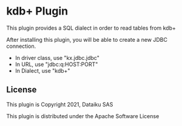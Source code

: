 # kdb+ Plugin

This plugin provides a SQL dialect in order to read tables from kdb+

After installing this plugin, you will be able to create a new JDBC connection.

* In driver class, use "kx.jdbc.jdbc"
* In URL, use "jdbc:q:HOST:PORT"
* In Dialect, use "kdb+"

## License

This plugin is Copyright 2021, Dataiku SAS

This plugin is distributed under the Apache Software License